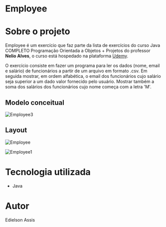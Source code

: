 # Employee 

# Sobre o projeto
Employee é um exercício que faz parte da lista de exercícios do curso Java COMPLETO Programação Orientada a Objetos + Projetos do professor **Nelio Alves**, o curso está hospedado na plataforma [Udemy](https://www.udemy.com/course/java-curso-completo/ "Site da Udemy").

O exercício consiste em fazer um programa para ler os dados (nome, email e salário)
de funcionários a partir de um arquivo em formato .csv.
Em seguida mostrar, em ordem alfabética, o email dos
funcionários cujo salário seja superior a um dado valor
fornecido pelo usuário.
Mostrar também a soma dos salários dos funcionários cujo
nome começa com a letra 'M'.

## Modelo conceitual
![Employee3](https://user-images.githubusercontent.com/105529988/183985089-16753adb-b5d3-444f-add7-0426e2a43a06.png)

## Layout
![Employee](https://user-images.githubusercontent.com/105529988/183985167-ebda5b00-7df0-429c-81a7-c4bd701579be.png)

![Employee1](https://user-images.githubusercontent.com/105529988/183985227-6f04c710-ba9b-4b8c-b53a-5f4caa666221.png)

# Tecnologia utilizada
- Java

# Autor
Edielson Assis
